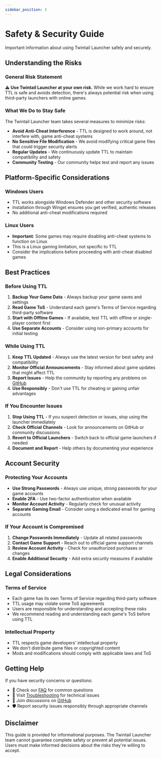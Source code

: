 ```yaml
---
sidebar_position: 3
---
```


# Safety & Security Guide

Important information about using Twintail Launcher safely and securely.

## Understanding the Risks

### General Risk Statement

⚠️ **Use Twintail Launcher at your own risk.** While we work hard to ensure TTL is safe and avoids detection, there's always potential risk when using third-party launchers with online games.

### What We Do to Stay Safe

The Twintail Launcher team takes several measures to minimize risks:

- **Avoid Anti-Cheat Interference** - TTL is designed to work around, not interfere with, game anti-cheat systems
- **No Sensitive File Modification** - We avoid modifying critical game files that could trigger security alerts
- **Regular Updates** - We continuously update TTL to maintain compatibility and safety
- **Community Testing** - Our community helps test and report any issues

## Platform-Specific Considerations

### Windows Users

- TTL works alongside Windows Defender and other security software
- Installation through Winget ensures you get verified, authentic releases
- No additional anti-cheat modifications required

### Linux Users

- **Important**: Some games may require disabling anti-cheat systems to function on Linux
- This is a Linux gaming limitation, not specific to TTL
- Consider the implications before proceeding with anti-cheat disabled games

## Best Practices

### Before Using TTL

1. **Backup Your Game Data** - Always backup your game saves and settings
2. **Read Game ToS** - Understand each game's Terms of Service regarding third-party software  
3. **Start with Offline Games** - If available, test TTL with offline or single-player content first
4. **Use Separate Accounts** - Consider using non-primary accounts for initial testing

### While Using TTL

1. **Keep TTL Updated** - Always use the latest version for best safety and compatibility
2. **Monitor Official Announcements** - Stay informed about game updates that might affect TTL
3. **Report Issues** - Help the community by reporting any problems on [GitHub](https://github.com/TwintailTeam/TwintailLauncher/issues)
4. **Use Responsibly** - Don't use TTL for cheating or gaining unfair advantages

### If You Encounter Issues

1. **Stop Using TTL** - If you suspect detection or issues, stop using the launcher immediately
2. **Check Official Channels** - Look for announcements on GitHub or community discussions
3. **Revert to Official Launchers** - Switch back to official game launchers if needed
4. **Document and Report** - Help others by documenting your experience

## Account Security

### Protecting Your Accounts

- **Use Strong Passwords** - Always use unique, strong passwords for your game accounts
- **Enable 2FA** - Use two-factor authentication when available
- **Monitor Account Activity** - Regularly check for unusual activity
- **Separate Gaming Email** - Consider using a dedicated email for gaming accounts

### If Your Account is Compromised

1. **Change Passwords Immediately** - Update all related passwords
2. **Contact Game Support** - Reach out to official game support channels
3. **Review Account Activity** - Check for unauthorized purchases or changes
4. **Enable Additional Security** - Add extra security measures if available

## Legal Considerations

### Terms of Service

- Each game has its own Terms of Service regarding third-party software
- TTL usage may violate some ToS agreements
- Users are responsible for understanding and accepting these risks
- We recommend reading and understanding each game's ToS before using TTL

### Intellectual Property

- TTL respects game developers' intellectual property
- We don't distribute game files or copyrighted content
- Mods and modifications should comply with applicable laws and ToS

## Getting Help

If you have security concerns or questions:

- 📖 Check our [FAQ](./faq) for common questions
- 🔧 Visit [Troubleshooting](./troubleshooting/common-issues) for technical issues
- 💬 Join discussions on [GitHub](https://github.com/TwintailTeam/TwintailLauncher/issues)
- 🛡️ Report security issues responsibly through appropriate channels

## Disclaimer

This guide is provided for informational purposes. The Twintail Launcher team cannot guarantee complete safety or prevent all potential issues. Users must make informed decisions about the risks they're willing to accept.
